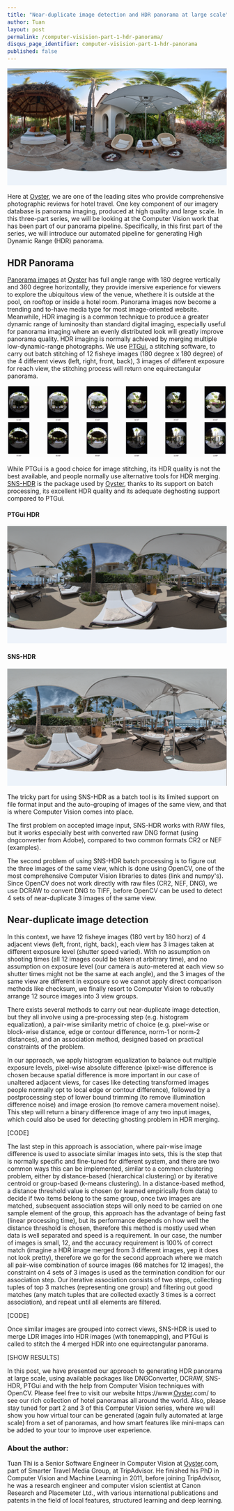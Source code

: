 ```yaml
---
title: "Near-duplicate image detection and HDR panorama at large scale"
author: Tuan
layout: post
permalink: /computer-visision-part-1-hdr-panorama/
disqus_page_identifier: computer-visision-part-1-hdr-panorama
published: false
---
```


![HDR Panorama](/public/images/cover.png)

Here at [Oyster](https://www.oyster.com), we are one of the leading sites who provide comprehensive photographic reviews for hotel travel. One key component of our imagery database is panorama imaging, produced at high quality and large scale. In this three-part series, we will be looking at the Computer Vision work that has been part of our panorama pipeline. Specifically, in this first part of the series, we will introduce our automated pipeline for generating High Dynamic Range (HDR) panorama.

## HDR Panorama
[Panorama images](https://www.[Oyster](https://www.oyster.com).com/jamaica/hotels/moon-palace-jamaica-grande/all-panoramas/beach--v115415/) at [Oyster](https://www.oyster.com) has full angle range with 180 degree vertically and 360 degree horizontally, they provide imersive experience for viewers to explore the ubiquitous view of the venue, whethere it is outside at the pool, on rooftop or inside a hotel room. Panorama images now become a trending and to-have media type for most image-oriented website. Meanwhile, HDR imaging is a common technique to produce a greater dynamic range of luminosity than standard digital imaging, especially useful for panorama imaging where an evenly distributed look will greatly improve panorama quality. HDR imaging is normally achieved by merging multiple low-dynamic-range photographs. We use [PTGui](http://www.ptgui.com), a stitching software, to carry out batch stitching of 12 fisheye images (180 degree x 180 degree) of the 4 different views (left, right, front, back), 3 images of different exposure for reach view, the stitching process will return one equirectangular panorama.

![Fisheyes images](/public/images/fisheyes.png)

While PTGui is a good choice for image stitching, its HDR quality is not the best available, and people normally use alternative tools for HDR merging. [SNS-HDR](http://www.sns-hdr.com) is the package used by [Oyster](https://www.oyster.com), thanks to its support on batch processing, its excellent HDR quality and its adequate deghosting support compared to PTGui.

#### PTGui HDR
![PTGui HDR](/public/images/ptgui1.png)

#### SNS-HDR
![SNS-HDR](/public/images/snshdr1.png)

The tricky part for using SNS-HDR as a batch tool is its limited support on file format input and the auto-grouping of images of the same view, and that is where Computer Vision comes into place.

The first problem on accepted image input, SNS-HDR works with RAW files, but it works especially best with converted raw DNG format  (using dngconverter from Adobe), compared to two common formats CR2 or NEF (examples).

The second problem of using SNS-HDR batch processing is to figure out the three images of the same view, which is done using OpenCV, one of the most comprehensive Computer Vision libraries to dates (link and numpy's). Since OpenCV does not work directly with raw files (CR2, NEF, DNG), we use DCRAW to convert DNG to TIFF, before OpenCV can be used to detect 4 sets of near-duplicate 3 images of the same view.

## Near-duplicate image detection
In this context, we have 12 fisheye images (180 vert by 180 horz) of 4 adjacent views (left, front, right, back), each view has 3 images taken at different exposure level (shutter speed varied). With no assumption on shooting times (all 12 images could be taken at arbitrary time), and no assumption on exposure level (our camera is auto-metered at each view so shutter times might not be the same at each angle), and the 3 images of the same view are different in exposure so we cannot apply direct comparison methods like checksum, we finally resort to Computer Vision to robustly arrange 12 source images into 3 view groups.

There exists several methods to carry out near-duplicate image detection, but they all involve using a pre-processing step (e.g. histogram equalization), a pair-wise similarity metric of choice (e.g. pixel-wise or block-wise distance, edge or contour difference, norm-1 or norm-2 distances), and an association method, designed based on practical constraints of the problem.

In our approach, we apply histogram equalization to balance out multiple exposure levels, pixel-wise absolute difference (pixel-wise difference is chosen because spatial difference is more important in our case of unaltered adjacent views, for cases like detecting transformed images people normally opt to local edge or contour difference), followed by a postprocessing step of lower bound trimming (to remove illumination difference noise) and image erosion (to remove camera movement noise). This step will return a binary difference image of any two input images, which could also be used for detecting ghosting problem in HDR merging.

[CODE]

The last step in this approach is association, where pair-wise image difference is used to associate similar images into sets, this is the step that is normally specific and fine-tuned for different system, and there are two common ways this can be implemented, similar to a common clustering problem, either by distance-based (hierarchical clustering) or by iterative centroid or group-based (k-means clustering). In a distance-based method, a distance threshold value is chosen (or learned empirically from data) to decide if two items belong to the same group, once two images are matched, subsequent association steps will only need to be carried on one sample element of the group, this approach has the advantage of being fast (linear processing time), but its performance depends on how well the distance threshold is chosen, therefore this method is mostly used when data is well separated and speed is a requirement. In our case, the number of images is small, 12, and the accuracy requirement is 100% of correct match (imagine a HDR image merged from 3 different images, yep it does not look pretty), therefore we go for the second approach where we match all pair-wise combination of source images (66 matches for 12 images), the constraint on 4 sets of 3 images is used as the termination condition for our association step. Our iterative association consists of two steps, collecting tuples of top 3 matches (representing one group) and filtering out good matches (any match tuples that are collected exactly 3 times is a correct association), and repeat until all elements are filtered.

[CODE]

Once similar images are grouped into correct views, SNS-HDR is used to merge LDR images into HDR images (with tonemapping), and PTGui is called to stitch the 4 merged HDR into one equirectangular panorama.

[SHOW RESULTS]

In this post, we have presented our approach to generating HDR panorama at large scale, using available packages like DNGConverter, DCRAW, SNS-HDR, PTGui and with the help from Computer Vision techniques with OpenCV. Please feel free to visit our website https://www.[Oyster](https://www.oyster.com).com/ to see our rich collection of hotel panoramas all around the world. Also, please stay tuned for part 2 and 3 of this Computer Vision series, where we will show you how virtual tour can be generated (again fully automated at large scale) from a set of panoramas, and how smart features like mini-maps can be added to your tour to improve user experience.

### About the author:
Tuan Thi is a Senior Software Engineer in Computer Vision at [Oyster](https://www.oyster.com).com, part of Smarter Travel Media Group, at TripAdvisor. He finished his PhD in Computer Vision and Machine Learning in 2011, before joining TripAdvisor, he was a research engineer and computer vision scientist at Canon Research and Placemeter Ltd., with various international publications and patents in the field of local features, structured learning and deep learning.


